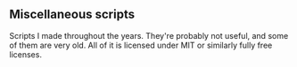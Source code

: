 Miscellaneous scripts
---------------------

Scripts I made throughout the years. They're probably not useful, and some of them are very old.
All of it is licensed under MIT or similarly fully free licenses.
